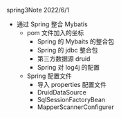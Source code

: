 spring3Note
2022/6/1

* 通过 Spring 整合 Mybatis
  * pom 文件加入的坐标
    * Spring 的 Mybaits 的整合包
    * Spring 的 jdbc 整合包
    * 第三方数据源 druid
    * Spring 对 log4j 的配置
  * Spring 配置文件
    * 导入 properties 配置文件
    * DruidDataSource
    * SqlSessionFactoryBean
    * MapperScannerConfigurer
